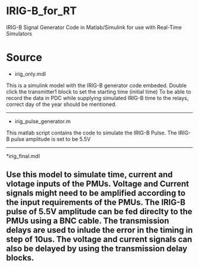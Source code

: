 # IRIG-B_for_RT
IRIG-B Signal Generator Code in Matlab/Simulink for use with Real-Time Simulators

# Source
* irig_only.mdl

This is a simulink model with the IRIG-B generator code embeded.
Double click the transmitter1 block to set the starting time (initial time)
To be able to record the data in PDC while supplying simulated IRIG-B time to the relays,
correct day of the year should be mentioned.

---------------------------------------------------------------------------------------

* irig_pulse_generator.m

This matlab script contains the code to simulate the IRIG-B Pulse.
The IRIG-B pulse amplitude is set to be 5.5V

---------------------------------------------------------------------------------------

*irig_final.mdl

Use this model to simulate time, current and vlotage inputs of the PMUs.
Voltage and Current signals might need to be amplified according to the input requirements
of the PMUs. The IRIG-B pulse of 5.5V amplitude can be fed direclty to the PMUs using a BNC cable.
The transmission delays are used to inlude the error in the timing in step of 10us.
The voltage and current signals can also be delayed by using the transmission delay blocks.
---------------------------------------------------------------------------------------
